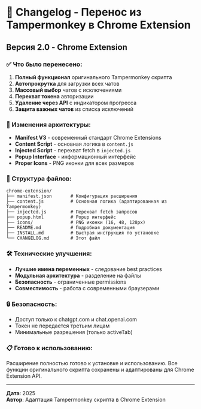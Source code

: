 # 📝 Changelog - Перенос из Tampermonkey в Chrome Extension

## Версия 2.0 - Chrome Extension

### ✅ Что было перенесено:

1. **Полный функционал** оригинального Tampermonkey скрипта
2. **Автопрокрутка** для загрузки всех чатов
3. **Массовый выбор** чатов с исключениями
4. **Перехват токена** авторизации
5. **Удаление через API** с индикатором прогресса
6. **Защита важных чатов** из списка исключений

### 🔄 Изменения архитектуры:

- **Manifest V3** - современный стандарт Chrome Extensions
- **Content Script** - основная логика в `content.js`
- **Injected Script** - перехват fetch в `injected.js`
- **Popup Interface** - информационный интерфейс
- **Proper Icons** - PNG иконки для всех размеров

### 📁 Структура файлов:

```
chrome-extension/
├── manifest.json       # Конфигурация расширения
├── content.js          # Основная логика (адаптированная из Tampermonkey)
├── injected.js         # Перехват fetch запросов
├── popup.html          # Popup интерфейс
├── icons/              # PNG иконки (16, 48, 128px)
├── README.md           # Подробная документация
├── INSTALL.md          # Быстрая инструкция по установке
└── CHANGELOG.md        # Этот файл
```

### 🛠️ Технические улучшения:

- **Лучшие имена переменных** - следование best practices
- **Модульная архитектура** - разделение на файлы
- **Безопасность** - ограниченные permissions
- **Совместимость** - работа с современными браузерами

### 🔒 Безопасность:

- Доступ только к chatgpt.com и chat.openai.com
- Токен не передается третьим лицам
- Минимальные разрешения (только activeTab)

### 📋 Готово к использованию:

Расширение полностью готово к установке и использованию. Все функции оригинального скрипта сохранены и адаптированы для Chrome Extension API.

---

**Дата**: 2025  
**Автор**: Адаптация Tampermonkey скрипта в Chrome Extension
